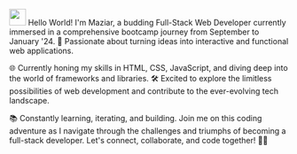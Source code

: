 <img src="https://raw.githubusercontent.com/MartinHeinz/MartinHeinz/master/wave.gif" width="30px"> Hello World! I'm Maziar, a budding Full-Stack Web Developer currently immersed in a comprehensive bootcamp journey from September to January '24. 🚀 Passionate about turning ideas into interactive and functional web applications.

🌐 Currently honing my skills in HTML, CSS, JavaScript, and diving deep into the world of frameworks and libraries. 🛠️ Excited to explore the limitless possibilities of web development and contribute to the ever-evolving tech landscape.

📚 Constantly learning, iterating, and building. Join me on this coding adventure as I navigate through the challenges and triumphs of becoming a full-stack developer. Let's connect, collaborate, and code together! 💬✨
<!---
M-Pedrami/M-Pedrami is a ✨ special ✨ repository because its `README.md` (this file) appears on your GitHub profile.
You can click the Preview link to take a look at your changes.
--->
